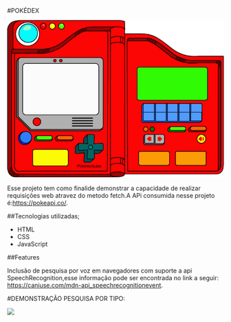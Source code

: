 #POKÉDEX


![imagem pokedex](https://github.com/Vinimd/pokedex/blob/master/assets/imagens/fdbfd8a30dfcb5ae8f7972e3589a5f7583ee53df_hq.png)


Esse projeto tem como finalide demonstrar a capacidade de realizar requisições web atravez do metodo fetch.A APi consumida nesse projeto é:https://pokeapi.co/.

##Tecnologias utilizadas;
* HTML
* CSS
* JavaScript

##Features

Inclusão de pesquisa por voz em navegadores com suporte a api SpeechRecognition,esse informação pode ser encontrada no link a seguir: https://caniuse.com/mdn-api_speechrecognitionevent.

#DEMONSTRAÇÃO PESQUISA POR TIPO:

![](https://github.com/Vinimd/pokedex/blob/master/assets/imagens/demostracao.gif)
